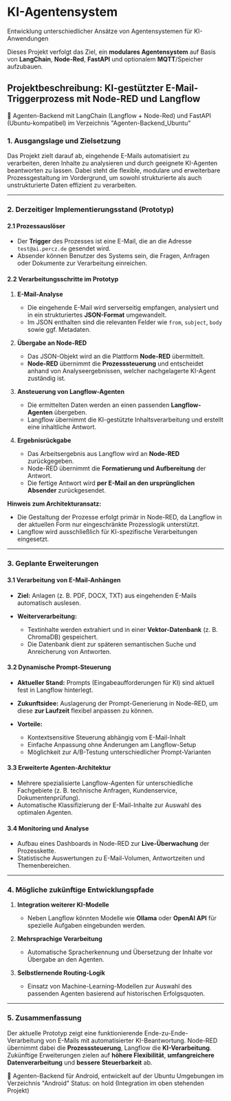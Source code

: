 # KI-Agentensystem
Entwicklung unterschiedlicher Ansätze von Agentensystemen für KI-Anwendungen

Dieses Projekt verfolgt das Ziel, ein **modulares Agentensystem** auf Basis von **LangChain**, **Node-Red**, **FastAPI** und optionalem **MQTT**/Speicher aufzubauen.

## **Projektbeschreibung: KI-gestützter E-Mail-Triggerprozess mit Node-RED und Langflow**
📘 Agenten-Backend mit LangChain (Langflow + Node-Red) und FastAPI (Ubuntu-kompatibel) im Verzeichnis "Agenten-Backend_Ubuntu"

### **1. Ausgangslage und Zielsetzung**

Das Projekt zielt darauf ab, eingehende E-Mails automatisiert zu verarbeiten, deren Inhalte zu analysieren und durch geeignete KI-Agenten beantworten zu lassen. Dabei steht die flexible, modulare und erweiterbare Prozessgestaltung im Vordergrund, um sowohl strukturierte als auch unstrukturierte Daten effizient zu verarbeiten.

---

### **2. Derzeitiger Implementierungsstand (Prototyp)**

#### **2.1 Prozessauslöser**

* Der **Trigger** des Prozesses ist eine E-Mail, die an die Adresse `test@ai.percz.de` gesendet wird.
* Absender können Benutzer des Systems sein, die Fragen, Anfragen oder Dokumente zur Verarbeitung einreichen.

#### **2.2 Verarbeitungsschritte im Prototyp**

1. **E-Mail-Analyse**

   * Die eingehende E-Mail wird serverseitig empfangen, analysiert und in ein strukturiertes **JSON-Format** umgewandelt.
   * Im JSON enthalten sind die relevanten Felder wie `from`, `subject`, `body` sowie ggf. Metadaten.

2. **Übergabe an Node-RED**

   * Das JSON-Objekt wird an die Plattform **Node-RED** übermittelt.
   * **Node-RED** übernimmt die **Prozesssteuerung** und entscheidet anhand von Analyseergebnissen, welcher nachgelagerte KI-Agent zuständig ist.

3. **Ansteuerung von Langflow-Agenten**

   * Die ermittelten Daten werden an einen passenden **Langflow-Agenten** übergeben.
   * Langflow übernimmt die KI-gestützte Inhaltsverarbeitung und erstellt eine inhaltliche Antwort.

4. **Ergebnisrückgabe**

   * Das Arbeitsergebnis aus Langflow wird an **Node-RED** zurückgegeben.
   * Node-RED übernimmt die **Formatierung und Aufbereitung** der Antwort.
   * Die fertige Antwort wird **per E-Mail an den ursprünglichen Absender** zurückgesendet.

**Hinweis zum Architekturansatz:**

* Die Gestaltung der Prozesse erfolgt primär in Node-RED, da Langflow in der aktuellen Form nur eingeschränkte Prozesslogik unterstützt.
* Langflow wird ausschließlich für KI-spezifische Verarbeitungen eingesetzt.

---

### **3. Geplante Erweiterungen**

#### **3.1 Verarbeitung von E-Mail-Anhängen**

* **Ziel:**
  Anlagen (z. B. PDF, DOCX, TXT) aus eingehenden E-Mails automatisch auslesen.
* **Weiterverarbeitung:**

  * Textinhalte werden extrahiert und in einer **Vektor-Datenbank** (z. B. ChromaDB) gespeichert.
  * Die Datenbank dient zur späteren semantischen Suche und Anreicherung von Antworten.

#### **3.2 Dynamische Prompt-Steuerung**

* **Aktueller Stand:**
  Prompts (Eingabeaufforderungen für KI) sind aktuell fest in Langflow hinterlegt.
* **Zukunftsidee:**
  Auslagerung der Prompt-Generierung in Node-RED, um diese **zur Laufzeit** flexibel anpassen zu können.
* **Vorteile:**

  * Kontextsensitive Steuerung abhängig vom E-Mail-Inhalt
  * Einfache Anpassung ohne Änderungen am Langflow-Setup
  * Möglichkeit zur A/B-Testung unterschiedlicher Prompt-Varianten

#### **3.3 Erweiterte Agenten-Architektur**

* Mehrere spezialisierte Langflow-Agenten für unterschiedliche Fachgebiete (z. B. technische Anfragen, Kundenservice, Dokumentenprüfung).
* Automatische Klassifizierung der E-Mail-Inhalte zur Auswahl des optimalen Agenten.

#### **3.4 Monitoring und Analyse**

* Aufbau eines Dashboards in Node-RED zur **Live-Überwachung** der Prozesskette.
* Statistische Auswertungen zu E-Mail-Volumen, Antwortzeiten und Themenbereichen.

---

### **4. Mögliche zukünftige Entwicklungspfade**

1. **Integration weiterer KI-Modelle**

   * Neben Langflow könnten Modelle wie **Ollama** oder **OpenAI API** für spezielle Aufgaben eingebunden werden.
2. **Mehrsprachige Verarbeitung**

   * Automatische Spracherkennung und Übersetzung der Inhalte vor Übergabe an den Agenten.
3. **Selbstlernende Routing-Logik**

   * Einsatz von Machine-Learning-Modellen zur Auswahl des passenden Agenten basierend auf historischen Erfolgsquoten.

---

### **5. Zusammenfassung**

Der aktuelle Prototyp zeigt eine funktionierende Ende-zu-Ende-Verarbeitung von E-Mails mit automatisierter KI-Beantwortung.
Node-RED übernimmt dabei die **Prozesssteuerung**, Langflow die **KI-Verarbeitung**.
Zukünftige Erweiterungen zielen auf **höhere Flexibilität**, **umfangreichere Datenverarbeitung** und **bessere Steuerbarkeit** ab.


📘 Agenten-Backend für Android, entwickelt auf der Ubuntu Umgebungen im Verzeichnis "Android"
Status: on hold (Integration im oben stehenden Projekt)
